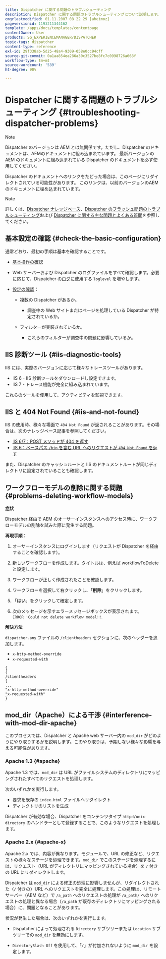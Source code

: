 ```yaml
---
title: Dispatcher に関する問題のトラブルシューティング
description: Dispatcher に関する問題のトラブルシューティングについて説明します。
cmgrlastmodified: 01.11.2007 08 22 29 [aheimoz]
pageversionid: 1193211344162
template: /apps/docs/templates/contentpage
contentOwner: User
products: SG_EXPERIENCEMANAGER/DISPATCHER
topic-tags: dispatcher
content-type: reference
exl-id: 29f338ab-5d25-48a4-9309-058e0cc94cff
source-git-commit: 0a1aa854ea286a30c3527be8fc7c0998726a663f
workflow-type: tm+mt
source-wordcount: '539'
ht-degree: 90%

---
```


# Dispatcher に関する問題のトラブルシューティング {#troubleshooting-dispatcher-problems}

>[!NOTE]
>
>Dispatcher のバージョンは AEM とは無関係です。ただし、Dispatcher のドキュメントは、AEMのドキュメントに組み込まれています。 最新バージョンの AEM のドキュメントに組み込まれている Dispatcher のドキュメントを必ず使用してください。
>
>Dispatcher のドキュメントへのリンクをたどった場合は、このページにリダイレクトされている可能性があります。 このリンクは、以前のバージョンのAEMのドキュメントに埋め込まれています。

>[!NOTE]
>
>詳しくは、[Dispatcher ナレッジベース](https://helpx.adobe.com/jp/experience-manager/kb/index/dispatcher.html?lang=ja)、[Dispatcher のフラッシュ問題のトラブルシューティング](https://experienceleague.adobe.com/search.html?lang=jp#q=troubleshooting%20dispatcher%20flushing%20issues&amp;sort=relevancy&amp;f:el_product=[Experience%20Manager])および [Dispatcher に関する主な問題とよくある質問](dispatcher-faq.md)を参照してください。

## 基本設定の確認 {#check-the-basic-configuration}

通常どおり、最初の手順は基本を確認することです。

* [基本操作の確認](/help/using/dispatcher-configuration.md#confirming-basic-operation)
* Web サーバーおよび Dispatcher のログファイルをすべて確認します。必要に応じて、Dispatcher の[ログ](/help/using/dispatcher-configuration.md#logging)に使用する `loglevel` を増やします。

* [設定の確認](/help/using/dispatcher-configuration.md)：

   * 複数の Dispatcher があるか。

      * 調査中の Web サイトまたはページを処理している Dispatcher が特定されているか。

   * フィルターが実装されているか。

      * これらのフィルターが調査中の問題に影響しているか。

## IIS 診断ツール {#iis-diagnostic-tools}

IIS には、実際のバージョンに応じて様々なトレースツールがあります。

* IIS 6 - IIS 診断ツールをダウンロードし設定できます。
* IIS 7 - トレース機能が完全に組み込まれています。

これらのツールを使用して、アクティビティを監視できます。

## IIS と 404 Not Found {#iis-and-not-found}

IIS の使用時、様々な場面で `404 Not Found` が返されることがあります。その場合は、次のナレッジベース記事を参照してください。

* [IIS 6/7：POST メソッドが 404 を返す](https://helpx.adobe.com/jp/experience-manager/kb/IIS6IsapiFilters.html)
* [IIS 6：ベースパス `/bin` を含む URL へのリクエストが `404 Not Found` を返す](https://helpx.adobe.com/jp/experience-manager/kb/RequestsToBinDirectoryFailInIIS6.html)

また、Dispatcher のキャッシュルートと IIS のドキュメントルートが同じディレクトリに設定されていることも確認します。

## ワークフローモデルの削除に関する問題 {#problems-deleting-workflow-models}

**症状**

Dispatcher 経由で AEM のオーサーインスタンスへのアクセス時に、ワークフローモデルの削除を試みた際に発生する問題。

**再現手順：**

1. オーサーインスタンスにログインします（リクエストが Dispatcher を経由することを確認します）。
1. 新しいワークフローを作成します。タイトルは、例えば workflowToDelete と設定します。
1. ワークフローが正しく作成されたことを確認します。
1. ワークフローを選択して右クリックし、「**削除**」をクリックします。

1. 「**はい**」をクリックして確定します。
1. 次のメッセージを示すエラーメッセージボックスが表示されます。\
   `ERROR 'Could not delete workflow model!!`.

**解決方法**

`dispatcher.any` ファイルの `/clientheaders` セクションに、次のヘッダーを追加します。

* `x-http-method-override`
* `x-requested-with`

```
{  
{  
/clientheaders  
{  
...  
"x-http-method-override"  
"x-requested-with"  
}
```

## mod_dir（Apache）による干渉 {#interference-with-mod-dir-apache}

このプロセスでは、Dispatcher と Apache web サーバー内の `mod_dir` がどのようにやり取りするかを説明します。このやり取りは、予期しない様々な影響を与える可能性があります。

### Apache 1.3 {#apache}

Apache 1.3 では、`mod_dir` は URL がファイルシステムのディレクトリにマッピングされたすべてのリクエストを処理します。

次のいずれかを実行します。

* 要求を既存の `index.html` ファイルへリダイレクト
* ディレクトリのリストを生成

Dispatcher が有効な場合、Dispatcher をコンテンツタイプ `httpd/unix-directory` のハンドラーとして登録することで、このようなリクエストを処理します。

### Apache 2.x {#apache-x}

Apache 2.x では、内容が異なります。モジュールで、URL の修正など、リクエストの様々なステージを処理できます。`mod_dir` でこのステージを処理するには、リクエスト（URL がディレクトリにマッピングされている場合）を `/` 付きの URL にリダイレクトします。

Dispatcher は `mod_dir` による修正の処理に影響しませんが、リダイレクトされた（`/` 付きの）URL へのリクエストを完全に処理します。この処理は、リモートサーバー（AEM など）で `/a_path` へのリクエストの処理が `/a_path/` へのリクエストの処理と異なる場合（`/a_path` が既存のディレクトリにマッピングされる場合）に、問題となることがあります。

状況が発生した場合は、次のいずれかを実行します。

* Dispatcher によって処理される `Directory` サブツリーまたは `Location` サブツリーでの `mod_dir` を無効にします。

* `DirectorySlash Off` を使用して、「`/`」が付加されないように `mod_dir` を設定します。
